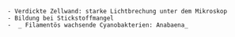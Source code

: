     - Verdickte Zellwand: starke Lichtbrechung unter dem Mikroskop
    - Bildung bei Stickstoffmangel
    -  _ Filamentös wachsende Cyanobakterien: Anabaena_ 
